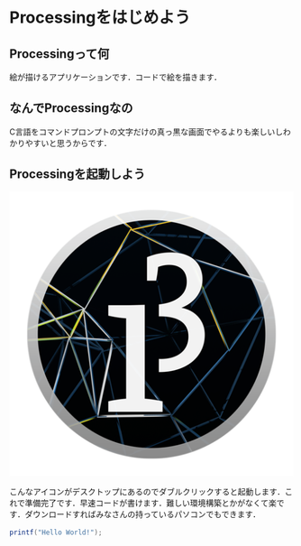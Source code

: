# Processingをはじめよう

## Processingって何
絵が描けるアプリケーションです．コードで絵を描きます．

## なんでProcessingなの
C言語をコマンドプロンプトの文字だけの真っ黒な画面でやるよりも楽しいしわかりやすいと思うからです．

## Processingを起動しよう
![アイコン](img/Pro.png "Processingアイコン")

こんなアイコンがデスクトップにあるのでダブルクリックすると起動します．これで準備完了です．早速コードが書けます．難しい環境構築とかがなくて楽です．ダウンロードすればみなさんの持っているパソコンでもできます．

```Java
printf("Hello World!");
```
